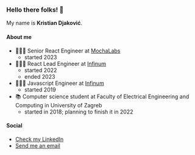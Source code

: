 ### Hello there folks! 👋

My name is **Kristian Djaković**.

#### About me

- 👨🏼‍💻 Senior React Engineer at [MochaLabs](https://mochalabs.com/)
  - started 2023
- 👨🏼‍💻 React Lead Engineer at [Infinum](https://infinum.com/)
  - started 2022
  - ended 2023
- 👨🏼‍💻 Javascript Engineer at [Infinum](https://infinum.com/)
  - started 2019
- 📚 Computer science student at Faculty of Electrical Engineering and Computing in University of Zagreb
  - started in 2018; planning to finish it in 2022
  
#### Social

- [Check my LinkedIn](https://www.linkedin.com/in/kristian-djakovi%C4%87-b121b2193/)
- [Send me an email](mailto:kristian.djakovic2@gmail.com)

<!--
**kristian240/kristian240** is a ✨ _special_ ✨ repository because its `README.md` (this file) appears on your GitHub profile.

Here are some ideas to get you started:

- 📕 I’m currently working on ...
- 🌱 I’m currently learning ...
- 👯 I’m looking to collaborate on ...
- 🤔 I’m looking for help with ...
- 💬 Ask me about ...
- 📫 How to reach me: ...
- 😄 Pronouns: ...
- ⚡ Fun fact: ...
-->
